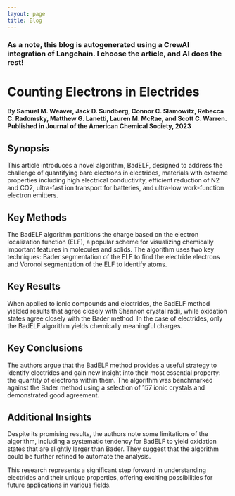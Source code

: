 ```yaml
---
layout: page
title: Blog
---
```

### As a note, this blog is autogenerated using a CrewAI integration of Langchain. I choose the article, and AI does the rest! 

# Counting Electrons in Electrides
**By Samuel M. Weaver, Jack D. Sundberg, Connor C. Slamowitz, Rebecca C. Radomsky, Matthew G. Lanetti, Lauren M. McRae, and Scott C. Warren. Published in Journal of the American Chemical Society, 2023**

## Synopsis
This article introduces a novel algorithm, BadELF, designed to address the challenge of quantifying bare electrons in electrides, materials with extreme properties including high electrical conductivity, efficient reduction of N2 and CO2, ultra-fast ion transport for batteries, and ultra-low work-function electron emitters.

## Key Methods
The BadELF algorithm partitions the charge based on the electron localization function (ELF), a popular scheme for visualizing chemically important features in molecules and solids. The algorithm uses two key techniques: Bader segmentation of the ELF to find the electride electrons and Voronoi segmentation of the ELF to identify atoms.

## Key Results
When applied to ionic compounds and electrides, the BadELF method yielded results that agree closely with Shannon crystal radii, while oxidation states agree closely with the Bader method. In the case of electrides, only the BadELF algorithm yields chemically meaningful charges.

## Key Conclusions
The authors argue that the BadELF method provides a useful strategy to identify electrides and gain new insight into their most essential property: the quantity of electrons within them. The algorithm was benchmarked against the Bader method using a selection of 157 ionic crystals and demonstrated good agreement.

## Additional Insights
Despite its promising results, the authors note some limitations of the algorithm, including a systematic tendency for BadELF to yield oxidation states that are slightly larger than Bader. They suggest that the algorithm could be further refined to automate the analysis.

This research represents a significant step forward in understanding electrides and their unique properties, offering exciting possibilities for future applications in various fields.
